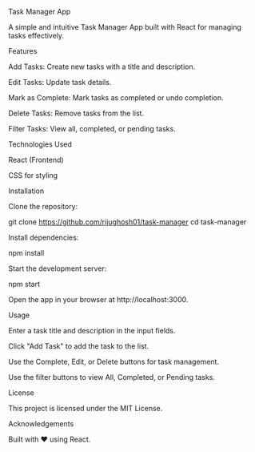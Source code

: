 Task Manager App

A simple and intuitive Task Manager App built with React for managing tasks effectively.

Features

Add Tasks: Create new tasks with a title and description.

Edit Tasks: Update task details.

Mark as Complete: Mark tasks as completed or undo completion.

Delete Tasks: Remove tasks from the list.

Filter Tasks: View all, completed, or pending tasks.

Technologies Used

React (Frontend)

CSS for styling

Installation

Clone the repository:

git clone https://github.com/rijughosh01/task-manager
cd task-manager

Install dependencies:

npm install

Start the development server:

npm start

Open the app in your browser at http://localhost:3000.

Usage

Enter a task title and description in the input fields.

Click "Add Task" to add the task to the list.

Use the Complete, Edit, or Delete buttons for task management.

Use the filter buttons to view All, Completed, or Pending tasks.

License

This project is licensed under the MIT License.

Acknowledgements

Built with ❤️ using React.
